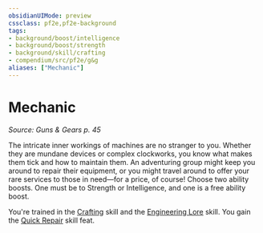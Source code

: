```yaml
---
obsidianUIMode: preview
cssclass: pf2e,pf2e-background
tags:
- background/boost/intelligence
- background/boost/strength
- background/skill/crafting
- compendium/src/pf2e/g&g
aliases: ["Mechanic"]
---
```

# Mechanic
*Source: Guns & Gears p. 45*  

The intricate inner workings of machines are no stranger to you. Whether they are mundane devices or complex clockworks, you know what makes them tick and how to maintain them. An adventuring group might keep you around to repair their equipment, or you might travel around to offer your rare services to those in need—for a price, of course! Choose two ability boosts. One must be to Strength or Intelligence, and one is a free ability boost.

You're trained in the [Crafting](compendium/skills.md#Crafting) skill and the [Engineering Lore](compendium/skills.md#Lore) skill. You gain the [Quick Repair](compendium/feats/quick-repair.md) skill feat.